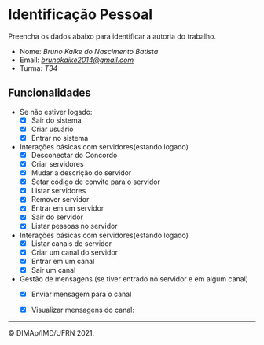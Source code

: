 ﻿# Identificação Pessoal

Preencha os dados abaixo para identificar a autoria do trabalho.

- Nome: *Bruno Kaike do Nascimento Batista*
- Email: *brunokaike2014@gmail.com*
- Turma: *T34*

## Funcionalidades

- Se não estiver logado:
  - [x] Sair do sistema
  - [x] Criar usuário
  - [x] Entrar no sistema
- Interações básicas com servidores(estando logado)
  - [x] Desconectar do Concordo
  - [x] Criar servidores
  - [x] Mudar a descrição do servidor
  - [x] Setar código de convite para o servidor
  - [x] Listar servidores
  - [x] Remover servidor
  - [x] Entrar em um servidor
  - [x] Sair do servidor
  - [x] Listar pessoas no servidor

- Interações básicas com servidores(estando logado)
  - [x] Listar canais do servidor
  - [x] Criar um canal do servidor 
  - [x] Entrar em um canal
  - [x] Sair um canal

- Gestão de mensagens (se tiver entrado no servidor e em algum canal)
  - [x] Enviar mensagem para o canal
  - [x] Visualizar mensagens do canal:


--------
&copy; DIMAp/IMD/UFRN 2021.

